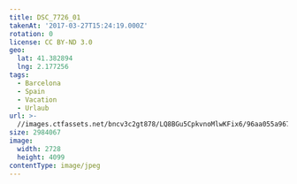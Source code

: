```yaml
---
title: DSC_7726_01
takenAt: '2017-03-27T15:24:19.000Z'
rotation: 0
license: CC BY-ND 3.0
geo:
  lat: 41.382894
  lng: 2.177256
tags:
  - Barcelona
  - Spain
  - Vacation
  - Urlaub
url: >-
  //images.ctfassets.net/bncv3c2gt878/LQ8BGu5CpkvnoMlwKFix6/96aa055a96701809daf5f466e909a82c/dsc_7726_01_33235879384_o
size: 2984067
image:
  width: 2728
  height: 4099
contentType: image/jpeg
---
```


